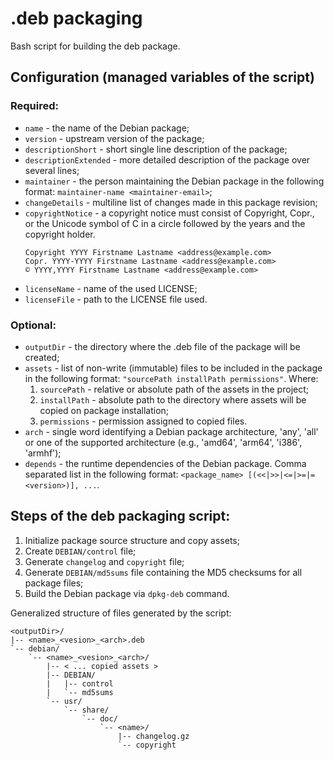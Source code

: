 # .deb packaging
Bash script for building the deb package.  

## Configuration (managed variables of the script)

  ### Required:
- `name` - the name of the Debian package;
- `version` - upstream version of the package;
- `descriptionShort` - short single line description of the package;
- `descriptionExtended` - more detailed description of the package over several lines;
- `maintainer` - the person maintaining the Debian package in the following format: `maintainer-name <maintainer-email>`;
- `changeDetails` - multiline list of changes made in this package revision;
- `copyrightNotice` - a copyright notice must consist of Copyright, Copr., or the Unicode symbol of C in a circle followed by the years and the copyright holder.
	```
	Copyright YYYY Firstname Lastname <address@example.com>
	Copr. YYYY-YYYY Firstname Lastname <address@example.com>
	© YYYY,YYYY Firstname Lastname <address@example.com>
	```
- `licenseName` - name of the used LICENSE;
- `licenseFile` - path to the LICENSE file used.
### Optional:
- `outputDir` - the directory where the .deb file of the package will be created;
- `assets` - list of non-write (immutable) files to be included in the package in the following format: `"sourcePath installPath permissions"`. Where:
	1. `sourcePath` - relative or absolute path of the assets in the project;
	2. `installPath` - absolute path to the directory where assets will be copied on package installation;
	3. `permissions` - permission assigned to copied files.
- `arch` - single word identifying a Debian package architecture, 'any', 'all' or one of the supported architecture (e.g., 'amd64', 'arm64', 'i386', 'armhf');
- `depends` - the runtime dependencies of the Debian package. Comma separated list in the following format: `<package_name> [(<<|>>|<=|>=|= <version>)], ...`.

## Steps of the deb packaging script:
1. Initialize package source structure and copy assets;
2. Create `DEBIAN/control` file;
3. Generate `changelog` and `copyright` file;
4. Generate `DEBIAN/md5sums` file containing the MD5 checksums for all package files;
5. Build the Debian package via `dpkg-deb` command.

Generalized structure of files generated by the script:
```
<outputDir>/
|-- <name>_<vesion>_<arch>.deb
`-- debian/
    `-- <name>_<vesion>_<arch>/
        |-- < ... copied assets > 
        |-- DEBIAN/
        |   |-- control
        |   `-- md5sums
        `-- usr/
            `-- share/
                `-- doc/
                    `-- <name>/
                        |-- changelog.gz
                        `-- copyright
```